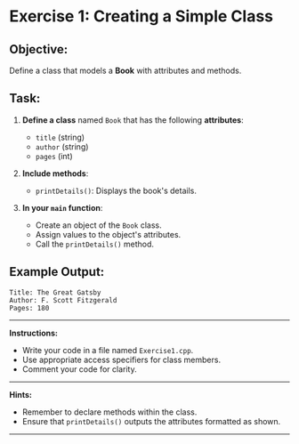 # Exercise 1: Creating a Simple Class

## **Objective:**

Define a class that models a **Book** with attributes and methods.

## **Task:**

1. **Define a class** named `Book` that has the following **attributes**:
   - `title` (string)
   - `author` (string)
   - `pages` (int)

2. **Include methods**:
   - `printDetails()`: Displays the book's details.

3. **In your `main` function**:
   - Create an object of the `Book` class.
   - Assign values to the object's attributes.
   - Call the `printDetails()` method.

## **Example Output:**

```
Title: The Great Gatsby
Author: F. Scott Fitzgerald
Pages: 180
```

---

**Instructions:**

- Write your code in a file named `Exercise1.cpp`.
- Use appropriate access specifiers for class members.
- Comment your code for clarity.

---

**Hints:**

- Remember to declare methods within the class.
- Ensure that `printDetails()` outputs the attributes formatted as shown.

---

